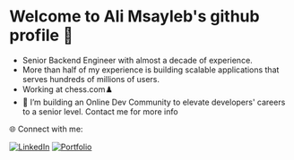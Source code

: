 # Welcome to Ali Msayleb's github profile 👋

- Senior Backend Engineer with almost a decade of experience.
- More than half of my experience is building scalable applications that serves hundreds of millions of users.
- Working at chess.com♟️
- 🔭 I’m building an Online Dev Community to elevate developers' careers to a senior level. Contact me for more info

🌐 Connect with me:

[![LinkedIn](https://img.shields.io/badge/-LinkedIn-0A66C2?logo=linkedin&logoColor=white)](https://www.linkedin.com/in/ali-msayleb/)
[![Portfolio](https://img.shields.io/badge/portfolio-blue)](https://alimsayleb.github.io/)
